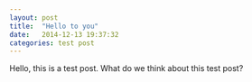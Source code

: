 ```yaml
---
layout: post
title:  "Hello to you"
date:   2014-12-13 19:37:32
categories: test post
---
```


Hello, this is a test post. What do we think about this test post?
